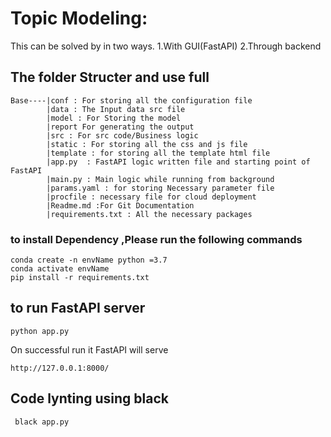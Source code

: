 # Topic Modeling:
This can be solved by in two ways.
 1.With GUI(FastAPI)
 2.Through backend

## The folder Structer and use full

```
Base----|conf : For storing all the configuration file
        |data : The Input data src file
        |model : For Storing the model
        |report For generating the output
        |src : For src code/Business logic	
        |static : For storing all the css and js file
        |template : for storing all the template html file
        |app.py  : FastAPI logic written file and starting point of FastAPI 
        |main.py : Main logic while running from background
        |params.yaml : for storing Necessary parameter file
        |procfile : necessary file for cloud deployment
        |Readme.md :For Git Documentation
        |requirements.txt : All the necessary packages
```

### to install Dependency ,Please run the following commands

```
conda create -n envName python =3.7
conda activate envName
pip install -r requirements.txt
```

## to run FastAPI server 

``` python app.py ```

On successful run it FastAPI will serve 

``` http://127.0.0.1:8000/ ```

## Code lynting using black

``` black app.py```